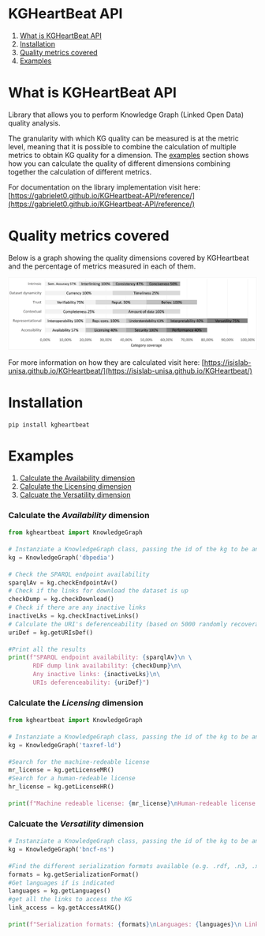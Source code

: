 # KGHeartBeat API

1. [What is KGHeartBeat API](#what-is-kgheartbeat-api)
2. [Installation](#installation)
3. [Quality metrics covered]()
4. [Examples](#examples)  

# What is KGHeartBeat API
Library that allows you to perform Knowledge Graph (Linked Open Data) quality analysis.

The granularity with which KG quality can be measured is at the metric level, meaning that it is possible to combine the calculation of multiple metrics to obtain KG quality for a dimension. The [examples](#examples) section shows how you can calculate the quality of different dimensions combining together the calculation of different metrics.

For documentation on the library implementation visit here: [https://gabrielet0.github.io/KGHeartbeat-API/reference/](https://gabrielet0.github.io/KGHeartbeat-API/reference/)

# Quality metrics covered
Below is a graph showing the quality dimensions covered by KGHeartbeat and the percentage of metrics measured in each of them.

![Quality metrics covered by KGHeartbeat](img/quality_metrics.png)

For more information on how they are calculated visit here: [https://isislab-unisa.github.io/KGHeartbeat/](https://isislab-unisa.github.io/KGHeartbeat/)


# Installation
```
pip install kgheartbeat
```

# Examples
1. [Calculate the Availability dimension](#calculate-the-availability-dimension)
2. [Calculate the Licensing dimension](#calculate-the-licensing-dimension)
3. [Calcuate the Versatility dimension](#calcuate-the-versatility-dimension)

### Calculate the *Availability* dimension
```Python
from kgheartbeat import KnowledgeGraph

# Instanziate a KnowledgeGraph class, passing the id of the kg to be analyzed
kg = KnowledgeGraph('dbpedia')

# Check the SPARQL endpoint availability
sparqlAv = kg.checkEndpointAv()
# Check if the links for download the dataset is up
checkDump = kg.checkDownload()
# Check if there are any inactive links
inactiveLks = kg.checkInactiveLinks()
# Calculate the URI's deferenceability (based on 5000 randomly recoverable uri). THIS COULD TAKE TIME, DEPENDS ON THE SPEED OF THE ENDPOINT (~45 min. for DBpedia)
uriDef = kg.getURIsDef()

#Print all the results
print(f"SPARQL endpoint availability: {sparqlAv}\n \
       RDF dump link availability: {checkDump}\n\
       Any inactive links: {inactiveLks}\n\
       URIs deferenceability: {uriDef}")
```

### Calculate the *Licensing* dimension

```Python
from kgheartbeat import KnowledgeGraph

# Instanziate a KnowledgeGraph class, passing the id of the kg to be analyzed
kg = KnowledgeGraph('taxref-ld')

#Search for the machine-redeable license
mr_license = kg.getLicenseMR()
#Search for a human-redeable license
hr_license = kg.getLicenseHR()

print(f"Machine redeable license: {mr_license}\nHuman-redeable license: {hr_license}")
```

### Calcuate the *Versatility* dimension
```Python
# Instanziate a KnowledgeGraph class, passing the id of the kg to be analyzed
kg = KnowledgeGraph('bncf-ns')

#Find the different serialization formats available (e.g. .rdf, .n3, .xml)
formats = kg.getSerializationFormat()
#Get languages if is indicated
languages = kg.getLanguages()
#get all the links to access the KG
link_access = kg.getAccessAtKG()

print(f"Serialization formats: {formats}\nLanguages: {languages}\n Link to access the KG:{link_access}\n")
```


